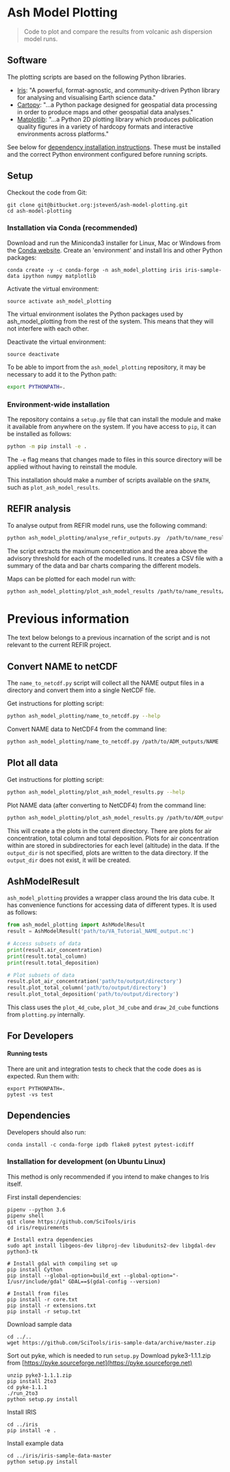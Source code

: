 # Ash Model Plotting

> Code to plot and compare the results from volcanic ash dispersion model runs.

## Software

The plotting scripts are based on the following Python libraries.

+ [Iris](https://scitools.org.uk/iris/docs/latest): "A powerful,
  format-agnostic, and community-driven Python library for analysing and
visualising Earth science data."
+ [Cartopy](https://scitools.org.uk/cartopy/docs/v0.16/index.html): "...a Python
  package designed for geospatial data processing in order to produce maps and other geospatial data analyses."
+ [Matplotlib](https://matplotlib.org/): "...a Python 2D plotting library which
  produces publication quality figures in a variety of hardcopy formats and
  interactive environments across platforms."

See below for [dependency installation instructions](#dependencies).
These must be installed and the correct Python environment configured before running scripts.


## Setup

Checkout the code from Git:

```
git clone git@bitbucket.org:jsteven5/ash-model-plotting.git
cd ash-model-plotting
```

### Installation via Conda (recommended)

Download and run the Miniconda3 installer for Linux, Mac or Windows from the [Conda website](https://conda.io/miniconda.html).
Create an 'environment' and install Iris and other Python packages:

```
conda create -y -c conda-forge -n ash_model_plotting iris iris-sample-data ipython numpy matplotlib
```

Activate the virtual environment:

```
source activate ash_model_plotting
```

The virtual environment isolates the Python packages used by ash_model_plotting from the rest of the system.
This means that they will not interfere with each other.

Deactivate the virtual environment:

```
source deactivate
```

To be able to import from the `ash_model_plotting` repository, it may be
necessary to add it to the Python path:

```bash
export PYTHONPATH=.
```

### Environment-wide installation

The repository contains a `setup.py` file that can install the module and make
it available from anywhere on the system.
If you have access to `pip`, it can be installed as follows:

```bash
python -m pip install -e .
```

The `-e` flag means that changes made to files in this source directory will be
applied without having to reinstall the module.

This installation should make a number of scripts available on the `$PATH`,
such as `plot_ash_model_results`.


## REFIR analysis

To analyse output from REFIR model runs, use the following command:

```bash
python ash_model_plotting/analyse_refir_outputs.py  /path/to/name_results --output_dir /path/to/outputs
```

The script extracts the maximum concentration and the area above the advisory
threshold for each of the modelled runs.
It creates a CSV file with a summary of the data and bar charts comparing the
different models.

Maps can be plotted for each model run with:

```bash
python ash_model_plotting/plot_ash_model_results /path/to/name_results/Fields_grid88*.txt --output_dir /path/to/outputs
```


# Previous information

The text below belongs to a previous incarnation of the script and is not
relevant to the current REFIR project.

## Convert NAME to netCDF

The `name_to_netcdf.py` script will collect all the NAME output files in a directory and convert them into a single NetCDF file.

Get instructions for plotting script:

```bash
python ash_model_plotting/name_to_netcdf.py --help
```

Convert NAME data to NetCDF4 from the command line:

```bash
python ash_model_plotting/name_to_netcdf.py /path/to/ADM_outputs/NAME
```


## Plot all data

Get instructions for plotting script:

```bash
python ash_model_plotting/plot_ash_model_results.py --help
```

Plot NAME data (after converting to NetCDF4) from the command line:

```bash
python ash_model_plotting/plot_ash_model_results.py /path/to/ADM_outputs/NAME/VA_Tutorial_NAME_output.nc --output_dir ./
```

This will create a the plots in the current directory.
There are plots for air concentration, total column and total deposition.
Plots for air concentration within are stored in subdirectories for each level (altitude) in the data.
If the `output_dir` is not specified, plots are written to the data directory.
If the `output_dir` does not exist, it will be created.


## AshModelResult

`ash_model_plotting` provides a wrapper class around the Iris data cube.
It has convenience functions for accessing data of different types.
It is used as follows:

```python
from ash_model_plotting import AshModelResult
result = AshModelResult('path/to/VA_Tutorial_NAME_output.nc')

# Access subsets of data
print(result.air_concentration)
print(result.total_column)
print(result.total_deposition)

# Plot subsets of data
result.plot_air_concentration('path/to/output/directory')
result.plot_total_column('path/to/output/directory')
result.plot_total_deposition('path/to/output/directory')
```

This class uses the `plot_4d_cube`, `plot_3d_cube` and `draw_2d_cube` functions from `plotting.py` internally.


## For Developers

#### Running tests

There are unit and integration tests to check that the code does as is expected.  Run them with:

```
export PYTHONPATH=.
pytest -vs test
```

## Dependencies


Developers should also run:

```
conda install -c conda-forge ipdb flake8 pytest pytest-icdiff
```
### Installation for development (on Ubuntu Linux)

This method is only recommended if you intend to make changes to Iris itself.

First install dependencies:

```
pipenv --python 3.6
pipenv shell
git clone https://github.com/SciTools/iris
cd iris/requirements

# Install extra dependencies
sudo apt install libgeos-dev libproj-dev libudunits2-dev libgdal-dev python3-tk

# Install gdal with compiling set up
pip install Cython
pip install --global-option=build_ext --global-option="-I/usr/include/gdal" GDAL==$(gdal-config --version)

# Install from files
pip install -r core.txt
pip install -r extensions.txt
pip install -r setup.txt
```

Download sample data

```
cd ../..
wget https://github.com/SciTools/iris-sample-data/archive/master.zip
```

Sort out pyke, which is needed to run `setup.py`
Download pyke3-1.1.1.zip from [https://pyke.sourceforge.net](https://pyke.sourceforge.net)
```
unzip pyke3-1.1.1.zip
pip install 2to3
cd pyke-1.1.1
./run_2to3
python setup.py install
```

Install IRIS
```
cd ../iris
pip install -e .
```

Install example data
```
cd ../iris/iris-sample-data-master
python setup.py install
```

